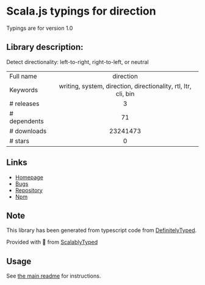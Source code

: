 
# Scala.js typings for direction

Typings are for version 1.0

## Library description:
Detect directionality: left-to-right, right-to-left, or neutral

|                    |                 |
| ------------------ | :-------------: |
| Full name          | direction |
| Keywords           | writing, system, direction, directionality, rtl, ltr, cli, bin |
| # releases         | 3 |
| # dependents       | 71 |
| # downloads        | 23241473 |
| # stars            | 0 |

## Links
- [Homepage](https://github.com/wooorm/direction#readme)
- [Bugs](https://github.com/wooorm/direction/issues)
- [Repository](https://github.com/wooorm/direction)
- [Npm](https://www.npmjs.com/package/direction)
    


## Note
This library has been generated from typescript code from [DefinitelyTyped](https://definitelytyped.org).

Provided with :purple_heart: from [ScalablyTyped](https://github.com/oyvindberg/ScalablyTyped)

## Usage
See [the main readme](../../readme.md) for instructions.



